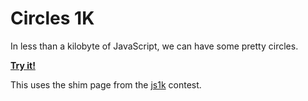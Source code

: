 Circles 1K
==========

In less than a kilobyte of JavaScript, we can have some pretty circles.

[**Try it!**](http://evanhahn.github.com/Circles-1K/demo.html)

This uses the shim page from the [js1k](http://js1k.com/) contest.